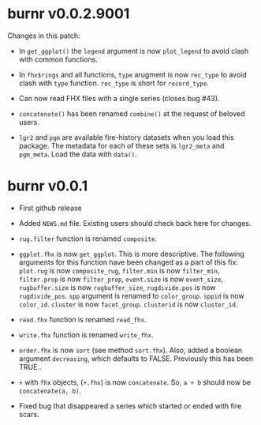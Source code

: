 # burnr v0.0.2.9001

Changes in this patch:

* In `get_ggplot()` the `legend` argument is now `plot_legend` to avoid clash with common functions.

* In `fhx$rings` and all functions, `type` arugment is now `rec_type` to avoid clash with `type` function. `rec_type` is short for `record_type`.

* Can now read FHX files with a single series (closes bug #43).

* `concatenate()` has been renamed `combine()` at the request of beloved users.

* `lgr2` and `pgm` are available fire-history datasets when you load this package. The metadata for each of these sets is `lgr2_meta` and `pgm_meta`. Load the data with `data()`.


# burnr v0.0.1

* First github release

* Added `NEWS.md` file. Existing users should check back here for changes.

* `rug.filter` function is renamed `composite`.

* `ggplot.fhx` is now `get_ggplot`. This is more descriptive. The following arguments for this function have been changed as a part of this fix: `plot.rug` is now `composite_rug`, `filter.min` is now `filter_min`, `filter.prop` is now `filter_prop`, `event.size` is now `event_size`, `rugbuffer.size` is now `rugbuffer_size`, `rugdivide.pos` is now `rugdivide_pos`. `spp` argument is renamed to `color_group`. `sppid` is now `color_id`. `cluster` is now `facet_group`. `clusterid` is now `cluster_id`. 

* `read.fhx` function is renamed `read_fhx`.

* `write.fhx` function is renamed `write_fhx`.

* `order.fhx` is now `sort` (see method `sort.fhx`). Also, added a boolean argument `decreasing`, which defaults to FALSE. Previously this has been TRUE..

* `+` with `fhx` objects, (`+.fhx`) is now `concatenate`. So, `a + b` should now be `concatenate(a, b)`.

* Fixed bug that disappeared a series which started or ended with fire scars.
